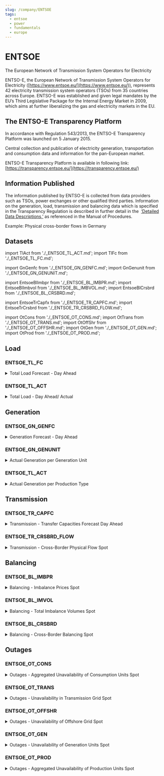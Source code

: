 ```yaml
---
slug: /company/ENTSOE
tags:
  - entsoe
  - power
  - fundamentals
  - europe
---
```

ENTSOE
=========

The European Network of Transmission System Operators for Electricity

ENTSO-E, the European Network of Transmission System Operators for Electricity ([https://www.entsoe.eu/](https://www.entsoe.eu/)), represents 42 electricity transmission system operators (TSOs) from 35 countries across Europe. ENTSO-E was established and given legal mandates by the EU’s Third Legislative Package for the Internal Energy Market in 2009, which aims at further liberalizing the gas and electricity markets in the EU.

## The ENTSO-E Transparency Platform

In accordance with Regulation 543/2013, the ENTSO-E Transparency Platform was launched on 5 January 2015.

Central collection and publication of electricity generation, transportation and consumption data and information for the pan-European market.

ENTSO-E Transparency Platform is available in following link: [https://transparency.entsoe.eu/](https://transparency.entsoe.eu/)

## Information Published

The information published by ENTSO-E is collected from data providers such as TSOs, power exchanges or other qualified third parties. Information on the generation, load, transmission and balancing data which is specified in the Transparency Regulation is described in further detail in the  [‘Detailed Data Descriptions,’](https://www.entsoe.eu/fileadmin/user_upload/_library/resources/Transparency/02_MoP%20Ref02%20-%20DDD_V2R5.pdf) as referenced in the Manual of Procedures.

Example: Physical cross-border flows in Germany

## Datasets
import TlAct from './_ENTSOE_TL_ACT.md';
import TlFc from './_ENTSOE_TL_FC.md';

import GnGenfc from './_ENTSOE_GN_GENFC.md';
import GnGenunit from './_ENTSOE_GN_GENUNIT.md';

import EntsoeBlImbpr from './_ENTSOE_BL_IMBPR.md';
import EntsoeBlImbvol from './_ENTSOE_BL_IMBVOL.md';
import EntsoeBlCrsbrd from './_ENTSOE_BL_CRSBRD.md';

import EntsoeTrCapfx from './_ENTSOE_TR_CAPFC.md';
import EntsoeTrCrsbrd from './_ENTSOE_TR_CRSBRD_FLOW.md';

import OtCons from './_ENTSOE_OT_CONS.md';
import OtTrans from './_ENTSOE_OT_TRANS.md';
import OtOffShr from './_ENTSOE_OT_OFFSHR.md';
import OtGen from './_ENTSOE_OT_GEN.md';
import OtProd from './_ENTSOE_OT_PROD.md';

## Load
### ENTSOE_TL_FC
<details>
<summary>Total Load Forecast - Day Ahead</summary>
<TlFc />
</details>

### ENTSOE_TL_ACT
<details>
<summary>Total Load - Day Ahead/ Actual</summary>
<TlFc />
</details>


## Generation
### ENTSOE_GN_GENFC
<details>
<summary>Generation Forecast - Day Ahead</summary>
<GnGenfc />
</details>

### ENTSOE_GN_GENUNIT
<details>
<summary>Actual Generation per Generation Unit</summary>
<GnGenunit />
</details>

### ENTSOE_TL_ACT
<details>
<summary>Actual Generation per Production Type</summary>
<TlAct />
</details>

## Transmission
### ENTSOE_TR_CAPFC
<details>
<summary>Transmission - Transfer Capacities Forecast Day Ahead</summary>
<EntsoeTrCapfx />
</details>

### ENTSOE_TR_CRSBRD_FLOW
<details>
<summary>Transmission - Cross-Border Physical Flow Spot</summary>
<EntsoeTrCrsbrd />
</details>

## Balancing
### ENTSOE_BL_IMBPR
<details>
<summary>Balancing - Imbalance Prices Spot</summary>
<EntsoeBlImbpr />
</details>

### ENTSOE_BL_IMVOL
<details>
<summary>Balancing - Total Imbalance Volumes Spot</summary>
<EntsoeBlImbvol />
</details>

### ENTSOE_BL_CRSBRD
<details>
<summary>Balancing - Cross-Border Balancing Spot</summary>
<EntsoeBlCrsbrd />
</details>

## Outages

### ENTSOE_OT_CONS
<details>
<summary>Outages - Aggregated Unavailability of Consumption Units Spot</summary>
<OtCons />
</details>

### ENTSOE_OT_TRANS
<details>
<summary>Outages - Unavailability in Transmission Grid Spot</summary>
<OtTrans />
</details>

### ENTSOE_OT_OFFSHR
<details>
<summary>Outages - Unavailability of Offshore Grid Spot</summary>
<OtOffShr />
</details>

### ENTSOE_OT_GEN
<details>
<summary>Outages - Unavailability of Generation Units Spot</summary>
<OtGen />
</details>

### ENTSOE_OT_PROD
<details>
<summary>Outages - Aggregated Unavailability of Production Units Spot</summary>
<OtProd />
</details>